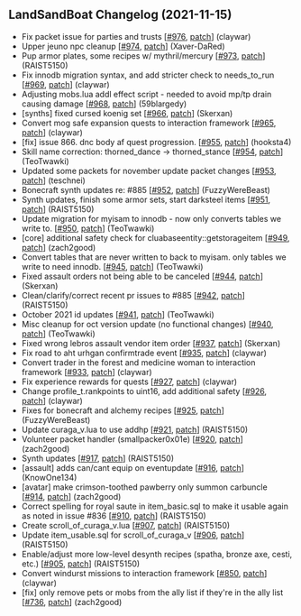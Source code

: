 ## LandSandBoat Changelog (2021-11-15)
- Fix packet issue for parties and trusts [[#976](https://github.com/LandSandBoat/server/pull/976), [patch](https://github.com/LandSandBoat/server/pull/976.patch)] (claywar)
- Upper jeuno npc cleanup [[#974](https://github.com/LandSandBoat/server/pull/974), [patch](https://github.com/LandSandBoat/server/pull/974.patch)] (Xaver-DaRed)
- Pup armor plates, some recipes w/ mythril/mercury [[#973](https://github.com/LandSandBoat/server/pull/973), [patch](https://github.com/LandSandBoat/server/pull/973.patch)] (RAIST5150)
- Fix innodb migration syntax, and add stricter check to needs_to_run [[#969](https://github.com/LandSandBoat/server/pull/969), [patch](https://github.com/LandSandBoat/server/pull/969.patch)] (claywar)
- Adjusting mobs.lua addl effect script - needed to avoid mp/tp drain causing damage [[#968](https://github.com/LandSandBoat/server/pull/968), [patch](https://github.com/LandSandBoat/server/pull/968.patch)] (59blargedy)
- [synths] fixed cursed koenig set [[#966](https://github.com/LandSandBoat/server/pull/966), [patch](https://github.com/LandSandBoat/server/pull/966.patch)] (Skerxan)
- Convert mog safe expansion quests to interaction framework [[#965](https://github.com/LandSandBoat/server/pull/965), [patch](https://github.com/LandSandBoat/server/pull/965.patch)] (claywar)
- [fix] issue 866. dnc body af quest progression. [[#955](https://github.com/LandSandBoat/server/pull/955), [patch](https://github.com/LandSandBoat/server/pull/955.patch)] (hooksta4)
- Skill name correction: thorned_dance -> thorned_stance [[#954](https://github.com/LandSandBoat/server/pull/954), [patch](https://github.com/LandSandBoat/server/pull/954.patch)] (TeoTwawki)
- Updated some packets for november update packet changes [[#953](https://github.com/LandSandBoat/server/pull/953), [patch](https://github.com/LandSandBoat/server/pull/953.patch)] (teschnei)
- Bonecraft synth updates re: #885 [[#952](https://github.com/LandSandBoat/server/pull/952), [patch](https://github.com/LandSandBoat/server/pull/952.patch)] (FuzzyWereBeast)
- Synth updates, finish some armor sets, start darksteel items [[#951](https://github.com/LandSandBoat/server/pull/951), [patch](https://github.com/LandSandBoat/server/pull/951.patch)] (RAIST5150)
- Update migration for myisam to innodb - now only converts tables we write to. [[#950](https://github.com/LandSandBoat/server/pull/950), [patch](https://github.com/LandSandBoat/server/pull/950.patch)] (TeoTwawki)
- [core] additional safety check for cluabaseentity::getstorageitem [[#949](https://github.com/LandSandBoat/server/pull/949), [patch](https://github.com/LandSandBoat/server/pull/949.patch)] (zach2good)
- Convert tables that are never written to back to myisam. only tables we write to need innodb. [[#945](https://github.com/LandSandBoat/server/pull/945), [patch](https://github.com/LandSandBoat/server/pull/945.patch)] (TeoTwawki)
- Fixed assault orders not being able to be canceled [[#944](https://github.com/LandSandBoat/server/pull/944), [patch](https://github.com/LandSandBoat/server/pull/944.patch)] (Skerxan)
- Clean/clarify/correct recent pr issues to #885 [[#942](https://github.com/LandSandBoat/server/pull/942), [patch](https://github.com/LandSandBoat/server/pull/942.patch)] (RAIST5150)
- October 2021 id updates [[#941](https://github.com/LandSandBoat/server/pull/941), [patch](https://github.com/LandSandBoat/server/pull/941.patch)] (TeoTwawki)
- Misc cleanup for oct version update (no functional changes) [[#940](https://github.com/LandSandBoat/server/pull/940), [patch](https://github.com/LandSandBoat/server/pull/940.patch)] (TeoTwawki)
- Fixed wrong lebros assault vendor item order [[#937](https://github.com/LandSandBoat/server/pull/937), [patch](https://github.com/LandSandBoat/server/pull/937.patch)] (Skerxan)
- Fix road to aht urhgan confirmtrade event [[#935](https://github.com/LandSandBoat/server/pull/935), [patch](https://github.com/LandSandBoat/server/pull/935.patch)] (claywar)
- Convert trader in the forest and medicine woman to interaction framework [[#933](https://github.com/LandSandBoat/server/pull/933), [patch](https://github.com/LandSandBoat/server/pull/933.patch)] (claywar)
- Fix experience rewards for quests [[#927](https://github.com/LandSandBoat/server/pull/927), [patch](https://github.com/LandSandBoat/server/pull/927.patch)] (claywar)
- Change profile_t.rankpoints to uint16, add additional safety [[#926](https://github.com/LandSandBoat/server/pull/926), [patch](https://github.com/LandSandBoat/server/pull/926.patch)] (claywar)
- Fixes for bonecraft and alchemy recipes [[#925](https://github.com/LandSandBoat/server/pull/925), [patch](https://github.com/LandSandBoat/server/pull/925.patch)] (FuzzyWereBeast)
- Update curaga_v.lua to use addhp [[#921](https://github.com/LandSandBoat/server/pull/921), [patch](https://github.com/LandSandBoat/server/pull/921.patch)] (RAIST5150)
- Volunteer packet handler (smallpacker0x01e) [[#920](https://github.com/LandSandBoat/server/pull/920), [patch](https://github.com/LandSandBoat/server/pull/920.patch)] (zach2good)
- Synth updates [[#917](https://github.com/LandSandBoat/server/pull/917), [patch](https://github.com/LandSandBoat/server/pull/917.patch)] (RAIST5150)
- [assault] adds can/cant equip on eventupdate [[#916](https://github.com/LandSandBoat/server/pull/916), [patch](https://github.com/LandSandBoat/server/pull/916.patch)] (KnowOne134)
- [avatar] make crimson-toothed pawberry only summon carbuncle [[#914](https://github.com/LandSandBoat/server/pull/914), [patch](https://github.com/LandSandBoat/server/pull/914.patch)] (zach2good)
- Correct spelling for royal saute in item_basic.sql to make it usable again as noted in issue #836 [[#910](https://github.com/LandSandBoat/server/pull/910), [patch](https://github.com/LandSandBoat/server/pull/910.patch)] (RAIST5150)
- Create scroll_of_curaga_v.lua [[#907](https://github.com/LandSandBoat/server/pull/907), [patch](https://github.com/LandSandBoat/server/pull/907.patch)] (RAIST5150)
- Update item_usable.sql for scroll_of_curaga_v [[#906](https://github.com/LandSandBoat/server/pull/906), [patch](https://github.com/LandSandBoat/server/pull/906.patch)] (RAIST5150)
- Enable/adjust more low-level desynth recipes (spatha, bronze axe, cesti, etc.) [[#905](https://github.com/LandSandBoat/server/pull/905), [patch](https://github.com/LandSandBoat/server/pull/905.patch)] (RAIST5150)
- Convert windurst missions to interaction framework [[#850](https://github.com/LandSandBoat/server/pull/850), [patch](https://github.com/LandSandBoat/server/pull/850.patch)] (claywar)
- [fix] only remove pets or mobs from the ally list if they're in the ally list [[#736](https://github.com/LandSandBoat/server/pull/736), [patch](https://github.com/LandSandBoat/server/pull/736.patch)] (zach2good)
